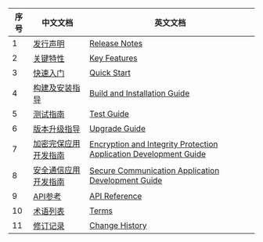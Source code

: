 

| 序号 | 中文文档                                                     | 英文文档                                                     |
| ---- | ------------------------------------------------------------ | ------------------------------------------------------------ |
| 1    | [发行声明](../zh/1_发行声明.md)            | [Release Notes](../en/1_Release%20Notes.md)  |
| 2    | [关键特性](../zh/2_关键特性.md)            | [Key Features](../en/2_Key%20Features.md)    |
| 3    | [快速入门](../zh/3_快速入门.md)            | [Quick Start](../en/3_Quick%20Start.md)      |
| 4    | [构建及安装指导](../zh/4_使用指南/1_构建及安装指导.md) | [Build and Installation Guide](../en/4_User%20Guide/1_Build%20and%20Installation%20Guide.md) |
| 5    | [测试指南](../zh/4_使用指南/2_测试指南.md) | [Test Guide](../en/4_User%20Guide/2_Test%20Guide.md) |
| 6    | [版本升级指导](../zh/4_使用指南/3_版本升级指导.md) | [Upgrade Guide](../en/4_User%20Guide/3_Upgrade%20Guid.md) |
| 7    | [加密完保应用开发指南](../zh/5_开发指南/1_加密完保应用开发指南.md) | [Encryption and Integrity Protection Application Development Guide](../en/5_Developer%20Guide/1_Encryption%20and%20Integrity%20Protection%20Application%20Development%20Guide.md) |
| 8    | [安全通信应用开发指南](../zh/5_开发指南/2_安全通信应用开发指南.md) | [Secure Communication Application Development Guide](../en/5_Developer%20Guide/2_Secure%20Communication%20Application%20Development%20Guide.md) |
| 9    | [API参考](../zh/5_开发指南/3_API参考.md)   | [API Reference](../en/5_Developer%20Guide/3_API%20Reference.md) |
| 10   | [术语列表](../zh/6_附录/1_术语列表.md)     | [Terms](../en/6_Appendix/1_Terms.md)       |
| 11   | [修订记录](../zh/6_附录/2_修订记录.md)     | [Change History](../en/6_Appendix/2_Change%20History.md) |

